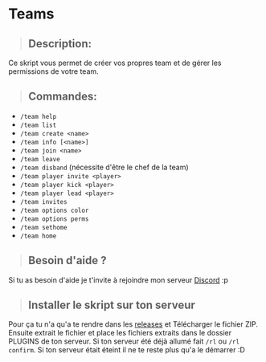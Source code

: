 # Teams

> ## Description:

Ce skript vous permet de créer vos propres team et de gérer les permissions de votre team.

> ## Commandes:

* `/team help`
* `/team list`
* `/team create <name>`
* `/team info [<name>]`
* `/team join <name>`
* `/team leave`
* `/team disband` (nécessite d'être le chef de la team)
* `/team player invite <player>`
* `/team player kick <player>`
* `/team player lead <player>`
* `/team invites`
* `/team options color`
* `/team options perms`
* `/team sethome`
* `/team home`

> ## Besoin d'aide ?

Si tu as besoin d'aide je t'invite à rejoindre mon serveur [Discord](https://discord.gg/JfMNGVA) :p

> ## Installer le skript sur ton serveur

Pour ça tu n'a qu'a te rendre dans les [releases](https://github.com/Thom-web/Teams/releases) et Télécharger le fichier ZIP.
Ensuite extrait le fichier et place les fichiers extraits dans le dossier PLUGINS de ton serveur. Si ton serveur été déjà allumé fait `/rl` ou `/rl confirm`. Si ton serveur était éteint il ne te reste plus qu'a le démarrer :D
